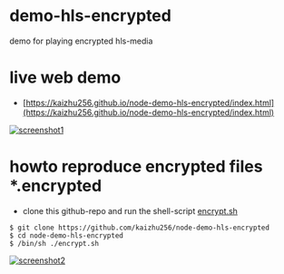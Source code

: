 # demo-hls-encrypted
demo for playing encrypted hls-media

# live web demo
- [https://kaizhu256.github.io/node-demo-hls-encrypted/index.html](https://kaizhu256.github.io/node-demo-hls-encrypted/index.html)

[![screenshot1](https://kaizhu256.github.io/node-demo-hls-encrypted/screenshot1.png)](https://kaizhu256.github.io/node-demo-hls-encrypted/index.html)

# howto reproduce encrypted files *.encrypted
- clone this github-repo and run the shell-script [encrypt.sh](https://github.com/kaizhu256/node-demo-hls-encrypted/blob/gh-pages/encrypt.sh)

```shell
$ git clone https://github.com/kaizhu256/node-demo-hls-encrypted
$ cd node-demo-hls-encrypted
$ /bin/sh ./encrypt.sh
```

[![screenshot2](https://kaizhu256.github.io/node-demo-hls-encrypted/screenshot2.png)](https://github.com/kaizhu256/node-demo-hls-encrypted/blob/gh-pages/encrypt.sh)
